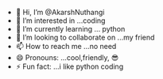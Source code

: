 - 👋 Hi, I’m @AkarshNuthangi
- 👀 I’m interested in ...coding
- 🌱 I’m currently learning ... python
- 💞️ I’m looking to collaborate on ...my friend
- 📫 How to reach me ...no need
- 😄 Pronouns: ...cool,friendly, 😎 
- ⚡ Fun fact: ...i like python coding

<!---
AkarshNuthangi/AkarshNuthangi is a ✨ special ✨ repository because its `README.md` (this file) appears on your GitHub profile.
You can click the Preview link to take a look at your changes.
--->
